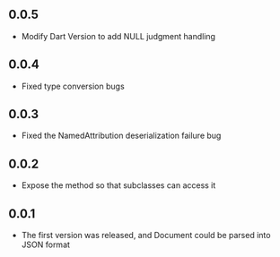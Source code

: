 ## 0.0.5

* Modify Dart Version to add NULL judgment handling

## 0.0.4

* Fixed type conversion bugs

## 0.0.3

* Fixed the NamedAttribution deserialization failure bug

## 0.0.2

* Expose the method so that subclasses can access it

## 0.0.1

* The first version was released, and Document could be parsed into JSON format
